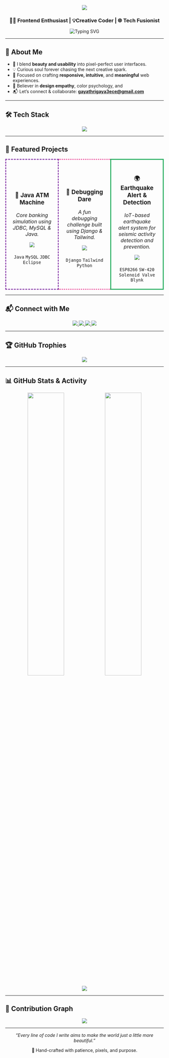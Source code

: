 <p align="center">
  <img src="https://capsule-render.vercel.app/api?type=waving&color=ff69b4&height=140&section=header&text=Welcome+to+Gayathri's+GitHub+💖&fontSize=30&fontColor=fff" />
</p>
<h3 align="center">👩‍💻 Frontend Enthusiast | 💡Creative Coder  | 🌐 Tech Fusionist </h3>

<div align="center">
  <img src="https://readme-typing-svg.demolab.com/?lines=Web+Developer;Networking+Engineer;;AI+Researcher;IoT+System+Designer;Debugging+Champion;Always+Learning&center=true&width=500&height=30" alt="Typing SVG" />
</div>

---
## 💖 About Me

- 🎀 I blend **beauty and usability** into pixel-perfect user interfaces.  
- 💡 Curious soul forever chasing the next creative spark.  
- 🎯 Focused on crafting **responsive, intuitive**, and **meaningful** web experiences.  
- 🌸 Believer in **design empathy**, color psychology, and  
- 📬 Let’s connect & collaborate: **gayathrigaya3ece@gmail.com**

---

## 🛠️ Tech Stack

<p align="center">
  <img src="https://skillicons.dev/icons?i=java,python,django,react,vite,tailwind,mongodb,mysql,eclipse,anaconda,bootstrap,html,css,js,figma,vscode,github,arduino" />
</p>

---

## 🌟 Featured Projects

<div align="center">

<table>
  <tr>

  <!-- Java ATM Machine -->
<td align="center" width="33%" style="border: 3px dashed #8e44ad; border-radius: 12px; padding: 20px;">
  <h3>🏦 Java ATM Machine</h3>
  <p><em>Core banking simulation using JDBC, MySQL & Java.</em></p>
  <a href="https://github.com/GAYATHRI1006/Java_Project" target="_blank">
    <img src="https://img.shields.io/badge/View Repo-blueviolet?style=for-the-badge&logo=java&logoColor=white" />
  </a>
  <br><br>
  <code>Java</code> <code>MySQL</code> <code>JDBC</code> <code>Eclipse</code>
</td>

<!-- Debugging Dare -->
<td align="center" width="33%" style="border: 3px dotted #e84393; border-radius: 12px; padding: 20px;">
  <h3>🐍 Debugging Dare</h3>
  <p><em>A fun debugging challenge built using Django & Tailwind.</em></p>
  <a href="https://github.com/GAYATHRI1006/Debugging_Dare" target="_blank">
    <img src="https://img.shields.io/badge/View Repo-pink?style=for-the-badge&logo=python&logoColor=white" />
  </a>
  <br><br>
  <code>Django</code> <code>Tailwind</code> <code>Python</code>
</td>

<!-- 🌍 Earthquake Alert & Detection -->
<td align="center" width="33%" style="border: 3px solid #27ae60; border-radius: 12px; padding: 20px;">
  <h3>🌍 Earthquake Alert & Detection</h3>
  <p><em>IoT-based earthquake alert system for seismic activity detection and prevention.</em></p>
  <a href="https://github.com/GAYATHRI1006/Earthquake_Alert_System" target="_blank">
    <img src="https://img.shields.io/badge/View Repo-green?style=for-the-badge&logo=arduino&logoColor=white" />
  </a>
  <br><br>
    <code>ESP8266</code> <code>SW-420</code> <code>Solenoid Valve</code> <code>Blynk</code>
</td>


  </tr>
</table>
</div>

---

## 📬 Connect with Me

<p align="center">
  <a href="https://www.linkedin.com/in/gayathri1006" target="_blank">
    <img src="https://img.shields.io/badge/-LinkedIn-0A66C2?style=for-the-badge&logo=linkedin&logoColor=white" />
  </a>
  <a href="https://leetcode.com/u/GAYATHRI1006/" target="_blank">
    <img src="https://img.shields.io/badge/-LeetCode-FFA116?style=for-the-badge&logo=LeetCode&logoColor=black" />
  </a>
  <a href="http://www.skillrack.com/profile/485348/638b5d1882a0efaf0e5fc49106291e892bf7d2d3" target="_blank">
    <img src="https://img.shields.io/badge/-SkillRack-blueviolet?style=for-the-badge&logo=code&logoColor=white" />
  </a>
  <a href="https://gayathri-dev-folio.vercel.app/" target="_blank">
    <img src="https://img.shields.io/badge/-Portfolio-black?style=for-the-badge&logo=githubpages&logoColor=white" />
  </a>
</p>

---

## 🏆 GitHub Trophies

<p align="center">
  <img src="https://github-profile-trophy.vercel.app/?username=gayathri1006&theme=gruvbox&no-frame=true&row=1&column=6" />
</p>

---

## 📊 GitHub Stats & Activity

<p align="center">
  <img src="https://github-readme-stats.vercel.app/api?username=gayathri1006&show_icons=true&theme=radical&hide_border=true" width="48%" />
  <img src="https://github-readme-stats.vercel.app/api/top-langs/?username=gayathri1006&layout=compact&theme=radical&hide_border=true" width="48%" />
</p>

<p align="center">
  <img src="https://streak-stats.demolab.com/?user=gayathri1006&theme=github-dark-blue&hide_border=true&date_format=j%20M%5B%20Y%5D" />
</p>

---

## 🧠 Contribution Graph

<p align="center">
  <img src="https://github-readme-activity-graph.vercel.app/graph?username=gayathri1006&theme=tokyo-night&area=true&hide_border=true" />
</p>

---

<p align="center"><em>“Every line of code I write aims to make the world just a little more beautiful.”</em></p>
<p align="center">💐 Hand-crafted with patience, pixels, and purpose.</p>
